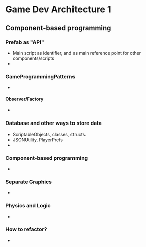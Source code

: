# Game Dev Architecture 1

## Component-based programming
### Prefab as "API"
- Main script as identifier, and as main reference point for other components/scripts
- 
### GameProgrammingPatterns
- 
#### Observer/Factory
- 

### Database and other ways to store data
- ScriptableObjects, classes, structs.
- JSONUtility, PlayerPrefs
- 

### Component-based programming
- 

### Separate Graphics
- 

### Physics and Logic
- 

### How to refactor?
- 
